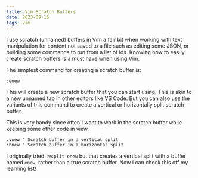 ```yaml
---
title: Vim Scratch Buffers
date: 2023-09-16
tags: vim
---
```


I use scratch (unnamed) buffers in Vim a fair bit when working with text
manipulation for content not saved to a file such as editing some JSON, or
building some commands to run from a list of ids. Knowing how to easily create
scratch buffers is a must have when using Vim.

The simplest command for creating a scratch buffer is:

```vim
:enew
```

This will create a new scratch buffer that you can start using. This is akin to
a new unnamed tab in other editors like VS Code. But you can also use the
variants of this command to create a vertical or horizontally split scratch
buffer.

This is very handy since often I want to work in the scratch buffer while
keeping some other code in view.

```vim
:vnew " Scratch buffer in a vertical split
:hnew " Scratch buffer in a horizontal split
```

I originally tried `:vsplit enew` but that creates a vertical split with a
buffer named `enew`, rather than a true scratch buffer. Now I can check this off
my learning list!
